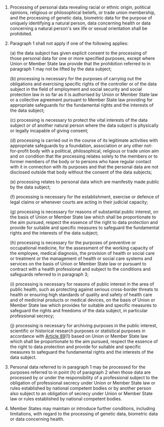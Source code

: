 1. Processing of personal data revealing racial or ethnic origin, political opinions, religious or philosophical beliefs, or trade union membership, and the processing of genetic data, biometric data for the purpose of uniquely identifying a natural person, data concerning health or data concerning a natural person's sex life or sexual orientation shall be prohibited.

2. Paragraph 1 shall not apply if one of the following applies:

    (a) the data subject has given explicit consent to the processing of those personal data for one or more specified purposes, except where Union or Member State law provide that the prohibition referred to in paragraph 1 may not be lifted by the data subject;

    (b) processing is necessary for the purposes of carrying out the obligations and exercising specific rights of the controller or of the data subject in the field of employment and social security and social protection law in so far as it is authorised by Union or Member State law or a collective agreement pursuant to Member State law providing for appropriate safeguards for the fundamental rights and the interests of the data subject;

    &#40;c) processing is necessary to protect the vital interests of the data subject or of another natural person where the data subject is physically or legally incapable of giving consent;

    (d) processing is carried out in the course of its legitimate activities with appropriate safeguards by a foundation, association or any other not-for-profit body with a political, philosophical, religious or trade union aim and on condition that the processing relates solely to the members or to former members of the body or to persons who have regular contact with it in connection with its purposes and that the personal data are not disclosed outside that body without the consent of the data subjects;

    (e) processing relates to personal data which are manifestly made public by the data subject;

    (f) processing is necessary for the establishment, exercise or defence of legal claims or whenever courts are acting in their judicial capacity;

    (g) processing is necessary for reasons of substantial public interest, on the basis of Union or Member State law which shall be proportionate to the aim pursued, respect the essence of the right to data protection and provide for suitable and specific measures to safeguard the fundamental rights and the interests of the data subject;

    (h) processing is necessary for the purposes of preventive or occupational medicine, for the assessment of the working capacity of the employee, medical diagnosis, the provision of health or social care or treatment or the management of health or social care systems and services on the basis of Union or Member State law or pursuant to contract with a health professional and subject to the conditions and safeguards referred to in paragraph 3;

    (i) processing is necessary for reasons of public interest in the area of public health, such as protecting against serious cross-border threats to health or ensuring high standards of quality and safety of health care and of medicinal products or medical devices, on the basis of Union or Member State law which provides for suitable and specific measures to safeguard the rights and freedoms of the data subject, in particular professional secrecy;

    (j) processing is necessary for archiving purposes in the public interest, scientific or historical research purposes or statistical purposes in accordance with [Article 89](/gdpr/articles/89-safeguards-public-interest-science-historical/)(1) based on Union or Member State law which shall be proportionate to the aim pursued, respect the essence of the right to data protection and provide for suitable and specific measures to safeguard the fundamental rights and the interests of the data subject.

3. Personal data referred to in paragraph 1 may be processed for the purposes referred to in point (h) of paragraph 2 when those data are processed by or under the responsibility of a professional subject to the obligation of professional secrecy under Union or Member State law or rules established by national competent bodies or by another person also subject to an obligation of secrecy under Union or Member State law or rules established by national competent bodies.

4. Member States may maintain or introduce further conditions, including limitations, with regard to the processing of genetic data, biometric data or data concerning health.
